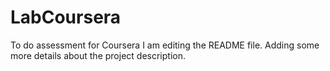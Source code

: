 # LabCoursera
To do assessment for Coursera 
I am editing the README file. Adding some more details about the project description.
